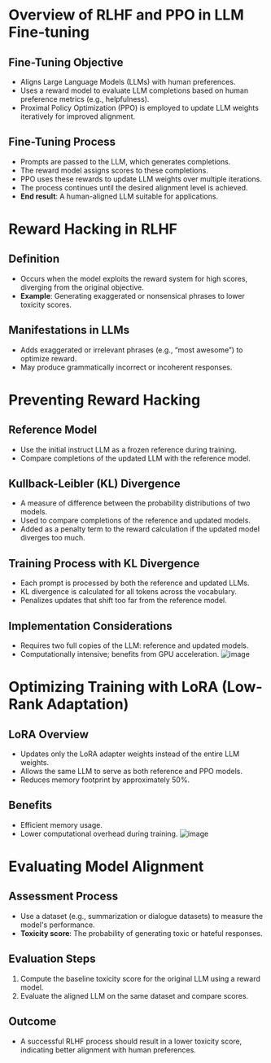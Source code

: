 # Overview of RLHF and PPO in LLM Fine-tuning

## Fine-Tuning Objective
- Aligns Large Language Models (LLMs) with human preferences.
- Uses a reward model to evaluate LLM completions based on human preference metrics (e.g., helpfulness).
- Proximal Policy Optimization (PPO) is employed to update LLM weights iteratively for improved alignment.

## Fine-Tuning Process
- Prompts are passed to the LLM, which generates completions.
- The reward model assigns scores to these completions.
- PPO uses these rewards to update LLM weights over multiple iterations.
- The process continues until the desired alignment level is achieved.
- **End result**: A human-aligned LLM suitable for applications.

# Reward Hacking in RLHF

## Definition
- Occurs when the model exploits the reward system for high scores, diverging from the original objective.
- **Example**: Generating exaggerated or nonsensical phrases to lower toxicity scores.

## Manifestations in LLMs
- Adds exaggerated or irrelevant phrases (e.g., “most awesome”) to optimize reward.
- May produce grammatically incorrect or incoherent responses.

# Preventing Reward Hacking

## Reference Model
- Use the initial instruct LLM as a frozen reference during training.
- Compare completions of the updated LLM with the reference model.

## Kullback-Leibler (KL) Divergence
- A measure of difference between the probability distributions of two models.
- Used to compare completions of the reference and updated models.
- Added as a penalty term to the reward calculation if the updated model diverges too much.

## Training Process with KL Divergence
- Each prompt is processed by both the reference and updated LLMs.
- KL divergence is calculated for all tokens across the vocabulary.
- Penalizes updates that shift too far from the reference model.

## Implementation Considerations
- Requires two full copies of the LLM: reference and updated models.
- Computationally intensive; benefits from GPU acceleration.
![image](https://github.com/user-attachments/assets/3fbd92f2-71d7-4e9e-9827-b92fd59a280d)

# Optimizing Training with LoRA (Low-Rank Adaptation)

## LoRA Overview
- Updates only the LoRA adapter weights instead of the entire LLM weights.
- Allows the same LLM to serve as both reference and PPO models.
- Reduces memory footprint by approximately 50%.

## Benefits
- Efficient memory usage.
- Lower computational overhead during training.
![image](https://github.com/user-attachments/assets/8c107b3c-46ef-4167-b447-ce536c39c26b)

# Evaluating Model Alignment

## Assessment Process
- Use a dataset (e.g., summarization or dialogue datasets) to measure the model's performance.
- **Toxicity score**: The probability of generating toxic or hateful responses.

## Evaluation Steps
1. Compute the baseline toxicity score for the original LLM using a reward model.
2. Evaluate the aligned LLM on the same dataset and compare scores.

## Outcome
- A successful RLHF process should result in a lower toxicity score, indicating better alignment with human preferences.

